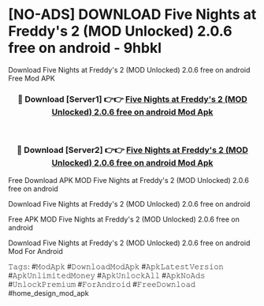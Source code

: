 # [NO-ADS] DOWNLOAD Five Nights at Freddy's 2 (MOD Unlocked) 2.0.6 free on android - 9hbkl
Download Five Nights at Freddy's 2 (MOD Unlocked) 2.0.6 free on android Free Mod APK

<div align="center">
<h3>🔴 Download [Server1] 👉👉 <a href="https://apk-comot.site?title=Five_Nights_at_Freddy's_2_(MOD_Unlocked)_2.0.6_free_on_android">Five Nights at Freddy's 2 (MOD Unlocked) 2.0.6 free on android Mod Apk</a></h3><br>

<h3>🔴 Download [Server2] 👉👉 <a href="https://apk-comot.site?title=Five_Nights_at_Freddy's_2_(MOD_Unlocked)_2.0.6_free_on_android">Five Nights at Freddy's 2 (MOD Unlocked) 2.0.6 free on android Mod Apk</a></h3>
</div>


Free Download APK MOD Five Nights at Freddy's 2 (MOD Unlocked) 2.0.6 free on android

Download Five Nights at Freddy's 2 (MOD Unlocked) 2.0.6 free on android 

Free APK MOD Five Nights at Freddy's 2 (MOD Unlocked) 2.0.6 free on android 

Download Five Nights at Freddy's 2 (MOD Unlocked) 2.0.6 free on android Mod For Android

𝚃𝚊𝚐𝚜: #𝙼𝚘𝚍𝙰𝚙𝚔 #𝙳𝚘𝚠𝚗𝚕𝚘𝚊𝚍𝙼𝚘𝚍𝙰𝚙𝚔 #𝙰𝚙𝚔𝙻𝚊𝚝𝚎𝚜𝚝𝚅𝚎𝚛𝚜𝚒𝚘𝚗 #𝙰𝚙𝚔𝚄𝚗𝚕𝚒𝚖𝚒𝚝𝚎𝚍𝙼𝚘𝚗𝚎𝚢 #𝙰𝚙𝚔𝚄𝚗𝚕𝚘𝚌𝚔𝙰𝚕𝚕 #𝙰𝚙𝚔𝙽𝚘𝙰𝚍𝚜 #𝚄𝚗𝚕𝚘𝚌𝚔𝙿𝚛𝚎𝚖𝚒𝚞𝚖 #𝙵𝚘𝚛𝙰𝚗𝚍𝚛𝚘𝚒𝚍 #𝙵𝚛𝚎𝚎𝙳𝚘𝚠𝚗𝚕𝚘𝚊𝚍 #home_design_mod_apk